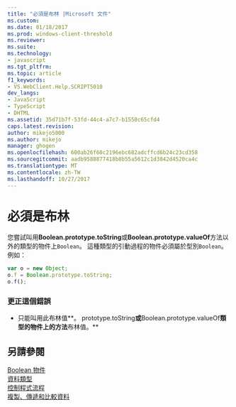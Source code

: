 ```yaml
---
title: "必須是布林 |Microsoft 文件"
ms.custom: 
ms.date: 01/18/2017
ms.prod: windows-client-threshold
ms.reviewer: 
ms.suite: 
ms.technology:
- javascript
ms.tgt_pltfrm: 
ms.topic: article
f1_keywords:
- VS.WebClient.Help.SCRIPT5010
dev_langs:
- JavaScript
- TypeScript
- DHTML
ms.assetid: 35d71b7f-53fd-44c4-a7c7-b1550c65cfd4
caps.latest.revision: 
author: mikejo5000
ms.author: mikejo
manager: ghogen
ms.openlocfilehash: 600ab26f60c2196ebc682adcffcd6b24c23cd358
ms.sourcegitcommit: aadb9588877418b8b55a5612c1d3842d4520ca4c
ms.translationtype: MT
ms.contentlocale: zh-TW
ms.lasthandoff: 10/27/2017
---
```

# <a name="boolean-expected"></a>必須是布林
您嘗試叫用**Boolean.prototype.toString**或**Boolean.prototype.valueOf**方法以外的類型的物件上`Boolean`。 這種類型的引動過程的物件必須屬於型別`Boolean`。 例如：  
  
```JavaScript  
var o = new Object;  
o.f = Boolean.prototype.toString;  
o.f();  
```  
  
### <a name="to-correct-this-error"></a>更正這個錯誤  
  
-   只能叫用此布林值**。 prototype.toString**或**Boolean.prototype.valueOf**類型的物件上的方法**布林值。**  
  
## <a name="see-also"></a>另請參閱  
 [Boolean 物件](../../javascript/reference/boolean-object-javascript.md)   
 [資料類型](../../javascript/data-types-javascript.md)   
 [控制程式流程](../../javascript/controlling-program-flow-javascript.md)   
 [複製、傳遞和比較資料](../../javascript/advanced/copying-passing-and-comparing-data-javascript.md)